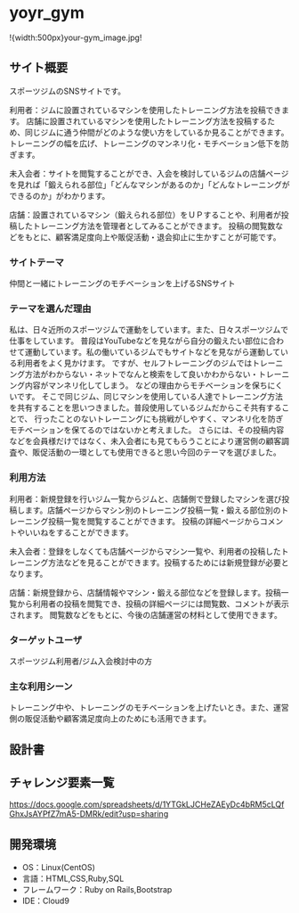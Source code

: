 # yoyr_gym
!{width:500px}your-gym_image.jpg!
  
## サイト概要
スポーツジムのSNSサイトです。

利用者：ジムに設置されているマシンを使用したトレーニング方法を投稿できます。
店舗に設置されているマシンを使用したトレーニング方法を投稿するため、同じジムに通う仲間がどのような使い方をしているか見ることができます。
トレーニングの幅を広げ、トレーニングのマンネリ化・モチベーション低下を防ぎます。

未入会者：サイトを閲覧することができ、入会を検討しているジムの店舗ページを見れば「鍛えられる部位」「どんなマシンがあるのか」「どんなトレーニングができるのか」がわかります。

店舗：設置されているマシン（鍛えられる部位）をＵＰすることや、利用者が投稿したトレーニング方法を管理者としてみることができます。
投稿の閲覧数などをもとに、顧客満足度向上や販促活動・退会抑止に生かすことが可能です。


### サイトテーマ
仲間と一緒にトレーニングのモチベーションを上げるSNSサイト


### テーマを選んだ理由
私は、日々近所のスポーツジムで運動をしています。また、日々スポーツジムで仕事をしています。
普段はYouTubeなどを見ながら自分の鍛えたい部位に合わせて運動しています。私の働いているジムでもサイトなどを見ながら運動している利用者をよく見かけます。
ですが、セルフトレーニングのジムではトレーニング方法がわからない・ネットでなんと検索をして良いかわからない・トレーニング内容がマンネリ化してしまう。
などの理由からモチベーションを保ちにくいです。
そこで同じジム、同じマシンを使用している人達でトレーニング方法を共有することを思いつきました。普段使用しているジムだからこそ共有することで、
行ったことのないトレーニングにも挑戦がしやすく、マンネリ化を防ぎモチベーションを保てるのではないかと考えました。
さらには、その投稿内容などを会員様だけではなく、未入会者にも見てもらうことにより運営側の顧客調査や、販促活動の一環としても使用できると思い今回のテーマを選びました。


### 利用方法
利用者：新規登録を行いジム一覧からジムと、店舗側で登録したマシンを選び投稿します。店舗ページからマシン別のトレーニング投稿一覧・鍛える部位別のトレーニング投稿一覧を閲覧することができます。
投稿の詳細ページからコメントやいいねをすることができます。

未入会者：登録をしなくても店舗ページからマシン一覧や、利用者の投稿したトレーニング方法などを見ることができます。投稿するためには新規登録が必要となります。

店舗：新規登録から、店舗情報やマシン・鍛える部位などを登録します。投稿一覧から利用者の投稿を閲覧でき、投稿の詳細ページには閲覧数、コメントが表示されます。
閲覧数などをもとに、今後の店舗運営の材料として使用できます。


### ターゲットユーザ
スポーツジム利用者/ジム入会検討中の方

### 主な利用シーン
トレーニング中や、トレーニングのモチベーションを上げたいとき。また、運営側の販促活動や顧客満足度向上のためにも活用できます。

## 設計書

## チャレンジ要素一覧
https://docs.google.com/spreadsheets/d/1YTGkLJCHeZAEyDc4bRM5cLQfGhxJsAYPfZ7mA5-DMRk/edit?usp=sharing

## 開発環境
- OS：Linux(CentOS)
- 言語：HTML,CSS,Ruby,SQL
- フレームワーク：Ruby on Rails,Bootstrap
- IDE：Cloud9
